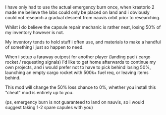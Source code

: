 I have only had to use the actual emergency burn once, when krastorio 2 made me believe the labs could only be placed on land and i obviously could not research a gradual descent from nauvis orbit prior to researching.

Whilst i do believe the capsule repair mechanic is rather neat, losing 50% of my inventory however is not.

My inventory tends to hold stuff i often use, and materials to make a handful of something i just so happen to need.

When i setup a faraway outpost for another player (landing pad / cargo rocket / requesting signals) i'd like to get home afterwards to continue my own projects, and i would prefer not to have to pick behind losing 50%, launching an empty cargo rocket with 500k+ fuel req, or leaving items behind.

This mod will change the 50% loss chance to 0%, whether you install this "cheat" mod is entirely up to you.

(ps, emergency burn is not guaranteed to land on nauvis, so i would suggest taking 1-2 spare capules with you)
